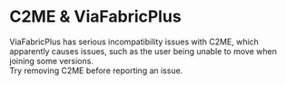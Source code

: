 # C2ME & ViaFabricPlus
ViaFabricPlus has serious incompatibility issues with C2ME, which apparently causes issues, such as the user being unable to move when joining some versions.  
Try removing C2ME before reporting an issue.